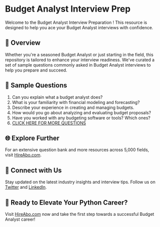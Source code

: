 # Budget Analyst Interview Prep

Welcome to the Budget Analyst Interview Preparation ! This resource is designed to help you ace your Budget Analyst interviews with confidence.

## 🚀 Overview

Whether you're a seasoned Budget Analyst or just starting in the field, this repository is tailored to enhance your interview readiness. We've curated a set of sample questions commonly asked in Budget Analyst interviews to help you prepare and succeed.

## 📝 Sample Questions

1. Can you explain what a budget analyst does?
2. What is your familiarity with financial modeling and forecasting?
3. Describe your experience in creating and managing budgets.
4. How would you go about analyzing and evaluating budget proposals?
5. Have you worked with any budgeting software or tools? Which ones?
6. [CLICK HERE FOR MORE QUESTIONS](https://hireabo.com/job/1_2_29/Budget%20Analyst)

## 🌐 Explore Further

For an extensive question bank and more resources across 5,000 fields, visit [HireAbo.com](https://www.hireabo.com).

## 📱 Connect with Us

Stay updated on the latest industry insights and interview tips. Follow us on [Twitter](https://twitter.com/hireabo) and [LinkedIn](https://www.linkedin.com/in/hire-abo-3609972a8/).

## 🚀 Ready to Elevate Your Python Career?

Visit [HireAbo.com](https://www.hireabo.com) now and take the first step towards a successful Budget Analyst career!